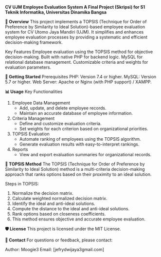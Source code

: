 ****CV UJM Employee Evaluation System**
**A Final Project (Skripsi) for S1 Teknik Informatika, Universitas Dinamika Bangsa****


**📖 Overview**
This project implements a TOPSIS (Technique for Order of Preference by Similarity to Ideal Solution)-based employee evaluation system for CV Utomo Jaya Mandiri (UJM). It simplifies and enhances employee evaluation processes by providing a systematic and efficient decision-making framework.

Key Features
Employee evaluation using the TOPSIS method for objective decision-making.
Built with native PHP for backend logic.
MySQL for relational database management.
Customizable criteria and weights for evaluation parameters.



**🚀 Getting Started**
Prerequisites
PHP: Version 7.4 or higher.
MySQL: Version 5.7 or higher.
Web Server: Apache or Nginx (with PHP support) / XAMPP.



**📊 Usage**
Key Functionalities
1. Employee Data Management
   - Add, update, and delete employee records.
   - Maintain an accurate database of employee information.
2. Criteria Management
   - Define and customize evaluation criteria.
   - Set weights for each criterion based on organizational priorities.
3. TOPSIS Evaluation
   - Automate ranking of employees using the TOPSIS algorithm.
   - Generate evaluation results with easy-to-interpret rankings.
4. Reports
   - View and export evaluation summaries for organizational records.



**🌟 TOPSIS Method**
The TOPSIS (Technique for Order of Preference by Similarity to Ideal Solution) method is a multi-criteria decision-making approach that ranks options based on their proximity to an ideal solution.

Steps in TOPSIS:
1. Normalize the decision matrix.
2. Calculate weighted normalized decision matrix.
3. Identify the ideal and anti-ideal solutions.
4. Compute the distance to the ideal and anti-ideal solutions.
5. Rank options based on closeness coefficients.
6. This method ensures objective and accurate employee evaluation.


**🛡️ License**
This project is licensed under the MIT License.

**📧 Contact**
For questions or feedback, please contact:

Author: Moogie3
Email: [jefrydwijaya3gmail.com]
